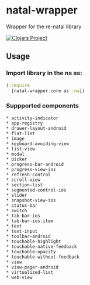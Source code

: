 # natal-wrapper

Wrapper for the re-natal library

[![Clojars Project](https://img.shields.io/clojars/v/natal-wrapper.svg)](https://clojars.org/natal-wrapper)

## Usage
### Import library in the ns as:
```clojure
(:require
  [natal-wrapper.core as :nw])
```
### Suppported components

```
* activity-indicator
* app-registry
* drawer-layout-android
* flat-list
* image
* keyboard-avoiding-view 
* list-view
* modal
* picker
* progress-bar-android
* progress-view-ios
* refresh-control 
* scroll-view 
* section-list
* segmented-control-ios
* slider
* snapshot-view-ios 
* status-bar
* switch
* tab-bar-ios
* tab-bar-ios.item
* text
* text-input
* toolbar-android
* touchable-highlight
* touchable-native-feedback
* touchable-opacity
* touchable-without-feedback
* view 
* view-pager-android
* virtualized-list
* web-view
```
